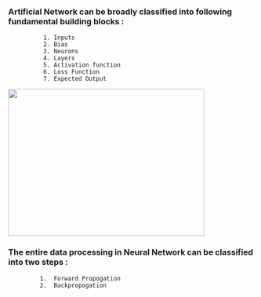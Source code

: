### Artificial Network can be broadly classified into following fundamental building blocks :
              1. Inputs
              2. Bias
              3. Neurons
              4. Layers
              5. Activation function
              6. Loss Function
              7. Expected Output
              
<img src = 'https://i.stack.imgur.com/VqOpE.jpg' width = '400' height='300'>


### The entire data processing in Neural Network can be classified into two steps :
             1.  Forward Propogation
             2.  Backpropogation
             
             
       
